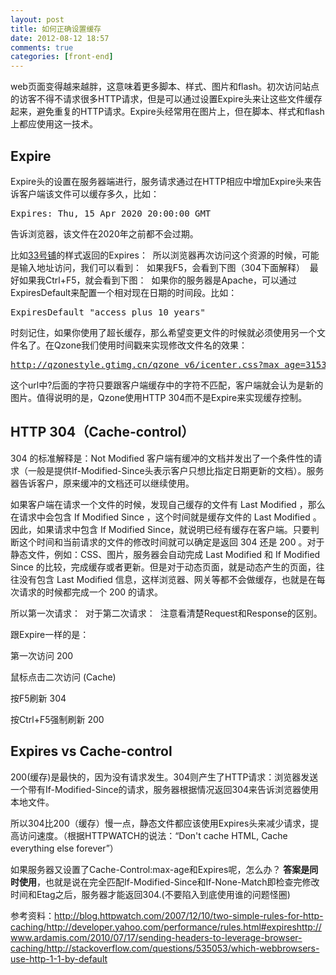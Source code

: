```yaml
---
layout: post
title: 如何正确设置缓存
date: 2012-08-12 18:57
comments: true
categories: [front-end]
---
```


web页面变得越来越胖，这意味着更多脚本、样式、图片和flash。初次访问站点的访客不得不请求很多HTTP请求，但是可以通过设置Expire头来让这些文件缓存起来，避免重复的HTTP请求。Expire头经常用在图片上，但在脚本、样式和flash上都应使用这一技术。
<h2>Expire</h2>
Expire头的设置在服务器端进行，服务请求通过在HTTP相应中增加Expire头来告诉客户端该文件可以缓存多久，比如：
<pre>Expires: Thu, 15 Apr 2020 20:00:00 GMT</pre>
告诉浏览器，该文件在2020年之前都不会过期。

比如<a href="http://33pu.net/">33号铺</a>的样式返回的Expires：
<a href="http://yuguo.us/files/2012/08/1.png"><img class="aligncenter size-full wp-image-1348" title="1" src="http://yuguo.us/files/2012/08/1.png" alt=""   /></a>
所以浏览器再次访问这个资源的时候，可能是输入地址访问，我们可以看到：
<a href="http://yuguo.us/files/2012/08/2.png"><img class="aligncenter size-full wp-image-1349" title="2" src="http://yuguo.us/files/2012/08/2.png" alt=""   /></a>
如果我F5，会看到下图（304下面解释）
<a href="http://yuguo.us/files/2012/08/12.png"><img class="aligncenter size-full wp-image-1363" title="1" src="http://yuguo.us/files/2012/08/12.png" alt=""   /></a>
最好如果我Ctrl+F5，就会看到下图：
<a href="http://yuguo.us/files/2012/08/3.png"><img class="aligncenter size-full wp-image-1350" title="3" src="http://yuguo.us/files/2012/08/3.png" alt=""   /></a>
如果你的服务器是Apache，可以通过ExpiresDefault来配置一个相对现在日期的时间段。比如：
<pre>ExpiresDefault "access plus 10 years"</pre>
时刻记住，如果你使用了超长缓存，那么希望变更文件的时候就必须使用另一个文件名了。在Qzone我们使用时间戳来实现修改文件名的效果：
<pre><a href="http://qzonestyle.gtimg.cn/qzone_v6/icenter.css?max_age=31536000&amp;d=2012524161750">http://qzonestyle.gtimg.cn/qzone_v6/icenter.css?max_age=31536000&amp;d=2012524161750</a></pre>
这个url中?后面的字符只要跟客户端缓存中的字符不匹配，客户端就会认为是新的图片。值得说明的是，Qzone使用HTTP 304而不是Expire来实现缓存控制。
<h2>HTTP 304（Cache-control）</h2>
304 的标准解释是：Not Modified 客户端有缓冲的文档并发出了一个条件性的请求（一般是提供If-Modified-Since头表示客户只想比指定日期更新的文档）。服务器告诉客户，原来缓冲的文档还可以继续使用。

如果客户端在请求一个文件的时候，发现自己缓存的文件有 Last Modified ，那么在请求中会包含 If Modified Since ，这个时间就是缓存文件的 Last Modified 。因此，如果请求中包含 If Modified Since，就说明已经有缓存在客户端。只要判断这个时间和当前请求的文件的修改时间就可以确定是返回 304 还是 200 。对于静态文件，例如：CSS、图片，服务器会自动完成 Last Modified 和 If Modified Since 的比较，完成缓存或者更新。但是对于动态页面，就是动态产生的页面，往往没有包含 Last Modified 信息，这样浏览器、网关等都不会做缓存，也就是在每次请求的时候都完成一个 200 的请求。

所以第一次请求：
<a href="http://yuguo.us/files/2012/08/11.png"><img class="aligncenter size-full wp-image-1351" title="1" src="http://yuguo.us/files/2012/08/11.png" alt=""   /></a>
对于第二次请求：
<a href="http://yuguo.us/files/2012/08/21.png"><img class="aligncenter size-full wp-image-1352" title="2" src="http://yuguo.us/files/2012/08/21.png" alt=""   /></a>
注意看清楚Request和Response的区别。

跟Expire一样的是：

第一次访问 200

鼠标点击二次访问 (Cache)

按F5刷新 304

按Ctrl+F5强制刷新 200
<h2>Expires vs Cache-control</h2>
200(缓存)是最快的，因为没有请求发生。304则产生了HTTP请求：浏览器发送一个带有If-Modified-Since的请求，服务器根据情况返回304来告诉浏览器使用本地文件。

所以304比200（缓存）慢一点，静态文件都应该使用Expires头来减少请求，提高访问速度。（根据HTTPWATCH的说法：“Don't cache HTML, Cache everything else forever”）

如果服务器又设置了Cache-Control:max-age和Expires呢，怎么办？
<strong>答案是同时使用</strong>，也就是说在完全匹配If-Modified-Since和If-None-Match即检查完修改时间和Etag之后，服务器才能返回304.(不要陷入到底使用谁的问题怪圈)

参考资料：<a href="http://blog.httpwatch.com/2007/12/10/two-simple-rules-for-http-caching/">http://blog.httpwatch.com/2007/12/10/two-simple-rules-for-http-caching/</a><a href="http://developer.yahoo.com/performance/rules.html#expires">http://developer.yahoo.com/performance/rules.html#expires</a><a href="http://www.ardamis.com/2010/07/17/sending-headers-to-leverage-browser-caching/">http://www.ardamis.com/2010/07/17/sending-headers-to-leverage-browser-caching/</a><a href="http://stackoverflow.com/questions/535053/which-webbrowsers-use-http-1-1-by-default">http://stackoverflow.com/questions/535053/which-webbrowsers-use-http-1-1-by-default</a>
